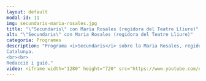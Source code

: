 ```yaml
---
layout: default
modal-id: 11
img: secundaris-maria-rosales.jpg
title: "\"Secundaris\" con Maria Rosales (regidora del Teatre Lliure)"
alt: "\"Secundaris\" con Maria Rosales (regidora del Teatre Lliure)"
categoria: Programes
description: "Programa <i>Secundaris</i> sobre la Maria Rosales, regidora del Teatre Lliure, emès a La2
Catalunya.
<br><br>
Redacció i guió."
video: <iframe width="1280" height="720" src="https://www.youtube.com/embed/0fTXkMPIX4E" title="YouTube video player" frameborder="0" allow="accelerometer; autoplay; clipboard-write; encrypted-media; gyroscope; picture-in-picture" allowfullscreen></iframe>
---
```

